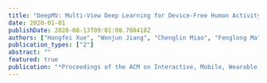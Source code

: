 ```yaml
---
title: "DeepMV: Multi-View Deep Learning for Device-Free Human Activity Recognition"
date: 2020-01-01
publishDate: 2020-08-13T09:01:08.788418Z
authors: ["Hongfei Xue", "Wenjun Jiang", "Chenglin Miao", "Fenglong Ma", "Shiyang Wang", "Ye Yuan", "Shuochao Yao", "Aidong Zhang", "Lu Su"]
publication_types: ["2"]
abstract: ""
featured: true
publication: "*Proceedings of the ACM on Interactive, Mobile, Wearable and Ubiquitous Technologies*"
---
```


